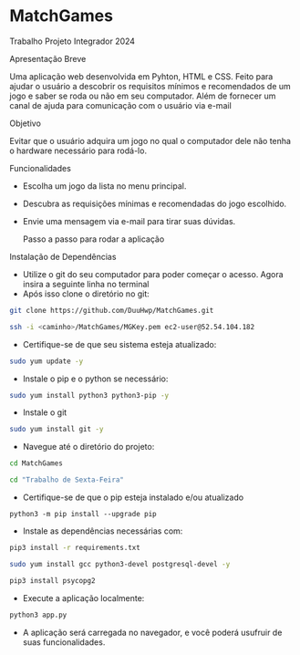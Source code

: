 # MatchGames
Trabalho Projeto Integrador 2024

Apresentação Breve

  Uma aplicação web desenvolvida em Pyhton, HTML e CSS. Feito para ajudar o usuário a descobrir os requisitos mínimos e recomendados de um jogo e saber se roda ou não em seu computador. Além de fornecer um canal de ajuda para comunicação com o usuário via e-mail

Objetivo

  Evitar que o usuário adquira um jogo no qual o computador dele não tenha o hardware necessário para rodá-lo.

Funcionalidades

 - Escolha um jogo da lista no menu principal.
 - Descubra as requisições mínimas e recomendadas do jogo escolhido.
 - Envie uma mensagem via e-mail para tirar suas dúvidas.

   Passo a passo para rodar a aplicação

Instalação de Dependências

  - Utilize o git do seu computador para poder começar o acesso. Agora insira a seguinte linha no terminal
  - Após isso clone o diretório no git:
```bash
git clone https://github.com/DuuHwp/MatchGames.git
```
 ```bash
ssh -i <caminho>/MatchGames/MGKey.pem ec2-user@52.54.104.182
```
  - Certifique-se de que seu sistema esteja atualizado:
 ```bash
sudo yum update -y
```
  - Instale o pip e o python se necessário:
```bash
sudo yum install python3 python3-pip -y
```
  - Instale o git
```bash
sudo yum install git -y
```
  - Navegue até o diretório do projeto:
```bash
cd MatchGames
```

```bash
cd "Trabalho de Sexta-Feira"
```
  - Certifique-se de que o pip esteja instalado e/ou atualizado
```
python3 -m pip install --upgrade pip
```
  - Instale as dependências necessárias com:
```bash
pip3 install -r requirements.txt
```
```bash
sudo yum install gcc python3-devel postgresql-devel -y
```
```bash
pip3 install psycopg2
```
  - Execute a aplicação localmente:
```bash
python3 app.py
```
  - A aplicação será carregada no navegador, e você poderá usufruir de suas funcionalidades.

